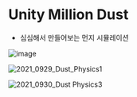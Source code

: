 # Unity Million Dust

- 심심해서 만들어보는 먼지 시뮬레이션

![image](https://user-images.githubusercontent.com/42164422/135141801-04e50712-4f48-41a7-b718-5ffc6298b18a.png)

![2021_0929_Dust_Physics1](https://user-images.githubusercontent.com/42164422/135329333-d81c1c0d-940d-43a5-9970-3f4aa3dc1aa5.gif)

![2021_0930_Dust Physics3](https://user-images.githubusercontent.com/42164422/135329354-bdfbfce2-0ad0-4d7f-aa5e-4837260e8046.gif)

